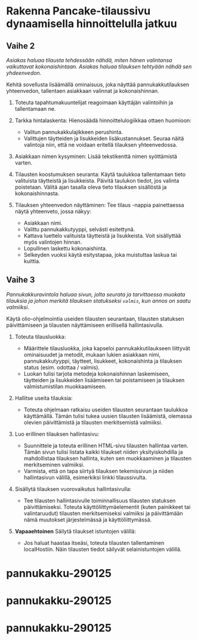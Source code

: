 # Rakenna Pancake-tilaussivu dynaamisella hinnoittelulla jatkuu

## Vaihe 2

_Asiakas haluaa tilausta tehdessään nähdä, miten hänen valintansa vaikuttavat kokonaishintaan. Asiakas haluaa tilauksen tehtyään nähdä sen yhdeenvedon._

Kehitä sovellusta lisäämällä ominaisuus, joka näyttää pannukakkutilauksen yhteenvedon, tallentaen asiakkaan valinnat ja kokonaishinnan.

1. Toteuta tapahtumakuuntelijat reagoimaan käyttäjän valintoihin ja tallentamaan ne.
2. Tarkka hintalaskenta: Hienosäädä hinnoittelulogiikkaa ottaen huomioon:

   - Valitun pannukakkulajikkeen perushinta.
   - Valittujen täytteiden ja lisukkeiden lisäkustannukset. Seuraa näitä valintoja niin, että ne voidaan eritellä tilauksen yhteenvedossa.

3. Asiakkaan nimen kysyminen: Lisää tekstikenttä nimen syöttämistä varten. 
4.  Tilausten koostumuksen seuranta: Käytä taulukkoa tallentamaan tieto valituista täytteistä ja lisukkeista. Päivitä taulukon tiedot, jos valinta poistetaan. Välitä ajan tasalla oleva tieto tilauksen sisällöstä ja kokonaishinnasta.

5. Tilauksen yhteenvedon näyttäminen: Tee tilaus -nappia painettaessa näytä yhteenveto, jossa näkyy:

   - Asiakkaan nimi.
   - Valittu pannukakkutyyppi, selvästi esitettynä.
   - Kattava luettelo valituista täytteistä ja lisukkeista. Voit sisällyttää myös valintojen hinnan.
   - Lopullinen laskettu kokonaishinta.
   - Selkeyden vuoksi käytä esitystapaa, joka muistuttaa laskua tai kuittia.

## Vaihe 3

_Pannukakkuravintola haluaa sivun, jolta seurata ja tarvittaessa muokata tilauksia ja johon merkitä tilauksen statukseksi `valmis`, kun annos on saatu valmiiksi._

Käytä olio-ohjelmointia useiden tilausten seurantaan, tilausten statuksen päivittämiseen ja tilausten näyttämiseen erillisellä hallintasivulla. 

1. Toteuta tilausluokka:

   - Määrittele tilausluokka, joka kapseloi pannukakkutilaukseen liittyvät ominaisuudet ja metodit, mukaan lukien asiakkaan nimi, pannukakkutyyppi, täytteet, lisukkeet, kokonaishinta ja tilauksen status (esim. odottaa / valmis).
   - Luokan tulisi tarjota metodeja kokonaishinnan laskemiseen, täytteiden ja lisukkeiden lisäämiseen tai poistamiseen ja tilauksen valmistumistilan muokkaamiseen.

2. Hallitse useita tilauksia:

   - Toteuta ohjelmaan ratkaisu useiden tilausten seurantaan taulukkoa käyttämällä. Tämän tulisi tukea uusien tilausten lisäämistä, olemassa olevien päivittämistä ja tilausten merkitsemistä valmiiksi.

3. Luo erillinen tilauksen hallintasivu:

   - Suunnittele ja toteuta erillinen HTML-sivu tilausten hallintaa varten. Tämän sivun tulisi listata kaikki tilaukset niiden yksityiskohdilla ja mahdollistaa tilauksen hallinta, kuten sen muokkaaminen ja tilausten merkitseminen valmiiksi.
   - Varmista, että on tapa siirtyä tilauksen tekemissivun ja niiden hallintasivun välillä, esimerkiksi linkki tilaussivulta.

4. Sisällytä tilauksen vuorovaikutus hallintasivulla:

   - Tee tilausten hallintasivulle toiminnallisuus tilausten statuksen päivittämiseksi. Toteuta käyttöliittymäelementit (kuten painikkeet tai valintaruudut) tilausten merkitsemiseksi valmiiksi ja päivittämään nämä muutokset järjestelmässä ja käyttöliittymässä.

5. **Vapaaehtoinen** Säilytä tilaukset istuntojen välillä:

   - Jos haluat haastaa itseäsi, toteuta tilausten tallentaminen localHostiin. Näin tilausten tiedot säilyvät selainistuntojen välillä.
# pannukakku-290125
# pannukakku-290125
# pannukakku-290125
